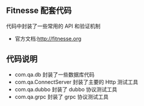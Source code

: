 ## Fitnesse 配套代码

代码中封装了一些常用的 API 和验证机制

- 官方文档:http://fitnesse.org

## 代码说明
- com.qa.db 封装了一些数据库代码
- com.qa.ConnectServer 封装了主要的 Http 测试工具
- com.qa.dubbo 封装了 dubbo 协议测试工具
- com.qa.grpc 封装了 grpc 协议测试工具